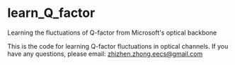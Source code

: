 # learn_Q_factor
Learning the fluctuations of Q-factor from Microsoft's optical backbone

This is the code for learning Q-factor fluctuations in optical channels. If you have any questions, please email: zhizhen.zhong.eecs@gmail.com
